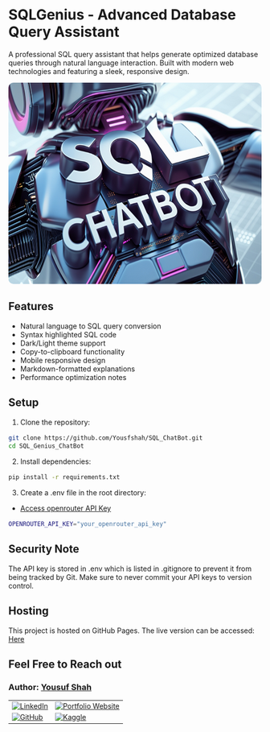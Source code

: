 # **SQLGenius - Advanced Database Query Assistant**

A professional SQL query assistant that helps generate optimized database queries through natural language interaction. Built with modern web technologies and featuring a sleek, responsive design.

<div style="text-align: center;">
    <img src="project_banner.jpg" alt="Project Banner" style="width: 100%; height:400px; border-radius: 10px;"/>
</div>

## Features

- Natural language to SQL query conversion
- Syntax highlighted SQL code
- Dark/Light theme support
- Copy-to-clipboard functionality
- Mobile responsive design
- Markdown-formatted explanations
- Performance optimization notes

## **Setup**

1. Clone the repository:
```bash
git clone https://github.com/Yousfshah/SQL_ChatBot.git
cd SQL_Genius_ChatBot
```

2. Install dependencies:
```bash
pip install -r requirements.txt
```

3. Create a .env file in the root directory:
- [Access openrouter API Key](https://openrouter.ai/qwen/qwen2.5-vl-72b-instruct:free/api)

```bash
OPENROUTER_API_KEY="your_openrouter_api_key"
```

## **Security Note**

The API key is stored in .env which is listed in .gitignore to prevent it from being tracked by Git. Make sure to never commit your API keys to version control.

## **Hosting**

This project is hosted on GitHub Pages. The live version can be accessed: [Here](https://yousfshah.github.io/SQL_ChatBot/)

## **Feel Free to Reach out**

<div class="contact-info">
  <h3 class="section-title">
    <strong>Author:</strong>
    <a href="https://www.linkedin.com/in/yousuf-shah-7ba9492b4/" target="_blank">Yousuf Shah</a>
  </h3>
  <table>
    <tr>
      <td>
        <a href="https://www.linkedin.com/in/yousuf-shah-7ba9492b4/" target="_blank">
          <img src="https://img.shields.io/badge/LinkedIn-Profile-blue?style=for-the-badge&logo=linkedin" alt="LinkedIn" />
        </a>
      </td>
      <td>
        <a href="https://yousfshah.github.io/Portfolio_Website/" target="_blank">
          <img src="https://img.shields.io/badge/Portfolio_Website-Website-blue?style=for-the-badge&logo=link" alt="Portfolio Website" />
        </a>
      </td>
    </tr>
    <tr>
      <td>
        <a href="https://github.com/Yousfshah" target="_blank">
          <img src="https://img.shields.io/badge/GitHub-Profile-green?style=for-the-badge&logo=github" alt="GitHub" />
        </a>
      </td>
      <td>
        <a href="https://www.kaggle.com/yousufshah" target="_blank">
          <img src="https://img.shields.io/badge/Kaggle-Profile-orange?style=for-the-badge&logo=kaggle" alt="Kaggle" />
        </a>
      </td>
    </tr>
  </table>
</div>
